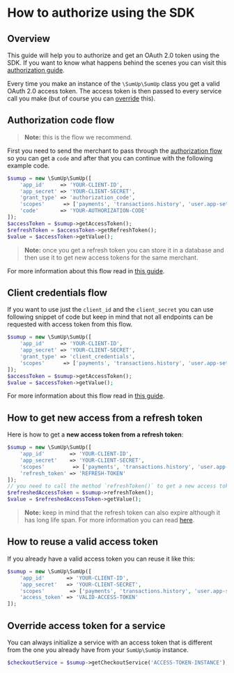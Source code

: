 # How to authorize using the SDK

## Overview

This guide will help you to authorize and get an OAuth 2.0 token using the SDK. If you want to know what happens behind the scenes you can visit this [authorization guide](https://developer.sumup.com/docs/authorization).

Every time you make an instance of the `\SumUp\SumUp` class you get a valid OAuth 2.0 access token. The access token is then passed to every service call you make (but of course you can [override](https://github.com/sumup/sumup-ecom-php-sdk/blob/master/docs/HowToOverrideHttpClient.md) this).

## Authorization code flow

> **Note:** this is the flow we recommend.

First you need to send the merchant to pass through the [authorization flow](https://developer.sumup.com/docs/authorization#1-your-application-requests-authorization) so you can get a `code` and after that you can continue with the following example code.

```php
$sumup = new \SumUp\SumUp([
    'app_id'     => 'YOUR-CLIENT-ID',
    'app_secret' => 'YOUR-CLIENT-SECRET',
    'grant_type' => 'authorization_code',
    'scopes'      => ['payments', 'transactions.history', 'user.app-settings', 'user.profile_readonly'],
    'code'       => 'YOUR-AUTHORIZATION-CODE'
]);
$accessToken = $sumup->getAccessToken();
$refreshToken = $accessToken->getRefreshToken();
$value = $accessToken->getValue();
```

> **Note:** once you get a refresh token you can store it in a database and then use it to get new access tokens for the same merchant.

For more information about this flow read in [this guide](https://developer.sumup.com/docs/authorization#authorization-code-flow).

## Client credentials flow

If you want to use just the `client_id` and the `client_secret` you can use following snippet of code but keep in mind that not all endpoints can be requested with access token from this flow.

```php
$sumup = new \SumUp\SumUp([
    'app_id'     => 'YOUR-CLIENT-ID',
    'app_secret' => 'YOUR-CLIENT-SECRET',
    'grant_type' => 'client_credentials',
    'scopes'      => ['payments', 'transactions.history', 'user.app-settings', 'user.profile_readonly']
]);
$accessToken = $sumup->getAccessToken();
$value = $accessToken->getValue();
```

For more information about this flow read in [this guide](https://developer.sumup.com/docs/authorization#client-credentials-flow).

## How to get new access from a refresh token

Here is how to get a **new access token from a refresh token**:

```php
$sumup = new \SumUp\SumUp([
    'app_id'        => 'YOUR-CLIENT-ID',
    'app_secret'    => 'YOUR-CLIENT-SECRET',
    'scopes'         => ['payments', 'transactions.history', 'user.app-settings', 'user.profile_readonly'],
    'refresh_token' => 'REFRESH-TOKEN'
]);
// you need to call the method `refreshToken()` to get a new access token
$refreshedAccessToken = $sumup->refreshToken();
$value = $refreshedAccessToken->getValue();
```

> **Note:** keep in mind that the refresh token can also expire although it has long life span. For more information you can read [here](https://developer.sumup.com/docs/authorization#6-the-authorization-server-returns-an-access-token).

## How to reuse a valid access token

If you already have a valid access token you can reuse it like this:

```php
$sumup = new \SumUp\SumUp([
    'app_id'       => 'YOUR-CLIENT-ID',
    'app_secret'   => 'YOUR-CLIENT-SECRET',
    'scopes'        => ['payments', 'transactions.history', 'user.app-settings', 'user.profile_readonly'],
    'access_token' => 'VALID-ACCESS-TOKEN'
]);
```

## Override access token for a service

You can always initialize a service with an access token that is different from the one you already have from your `SumUp\SumUp` instance.

```php
$checkoutService = $sumup->getCheckoutService('ACCESS-TOKEN-INSTANCE');
```
